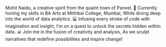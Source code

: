 Mohit Naidu, a creative spirit from the quaint town of Panvel.
🎨 Currently honing my skills in BA Arts at Mithibai College, Mumbai,
While diving deep into the world of data analytics.
💻 Infusing every stroke of code with imagination and insight,
I'm on a quest to unlock the secrets hidden within data.
📊 Join me in the fusion of creativity and analysis,
As we sculpt narratives that redefine possibilities and inspire change!
<!---
MohitrajNaidu/MohitrajNaidu is a ✨ special ✨ repository because its `README.md` (this file) appears on your GitHub profile.
You can click the Preview link to take a look at your changes.
--->
